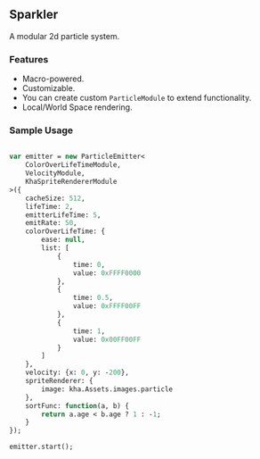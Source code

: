 ## Sparkler  
A modular 2d particle system.

### Features  
* Macro-powered.
* Customizable.
* You can create custom `ParticleModule` to extend functionality.
* Local/World Space rendering.

### Sample Usage  

```haxe

var emitter = new ParticleEmitter<
	ColorOverLifeTimeModule,
	VelocityModule,
	KhaSpriteRendererModule
>({
	cacheSize: 512,
	lifeTime: 2,
	emitterLifeTime: 5,
	emitRate: 50,
	colorOverLifeTime: {
		ease: null,
		list: [
			{
				time: 0,
				value: 0xFFFF0000
			},
			{
				time: 0.5,
				value: 0xFFFF00FF
			},
			{
				time: 1,
				value: 0x00FF00FF
			}
		]
	},
	velocity: {x: 0, y: -200},
	spriteRenderer: {
		image: kha.Assets.images.particle
	},
	sortFunc: function(a, b) {
		return a.age < b.age ? 1 : -1;
	}
});

emitter.start();


```